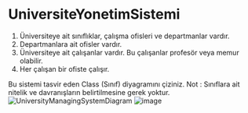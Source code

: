 # UniversiteYonetimSistemi

1. Üniversiteye ait sınıflıklar, çalışma ofisleri ve departmanlar vardır.
2. Departmanlara ait ofisler vardır.
3. Üniversiteye ait çalışanlar vardır. Bu çalışanlar profesör veya memur olabilir.
4. Her çalışan bir ofiste çalışır.

Bu sistemi tasvir eden Class (Sınıf) diyagramını çiziniz.
Not : Sınıflara ait nitelik ve davranışların belirtilmesine gerek yoktur.
![UniversityManagingSystemDiagram](https://github.com/egebatukocak/Patika.dev-OOP/assets/99660189/dd7ff328-0574-437f-a2e9-0c7ae247c9b9)
![image](https://github.com/egebatukocak/Patika.dev-OOP/assets/99660189/09ac8497-719b-40c5-80b4-8bba654e831b)
